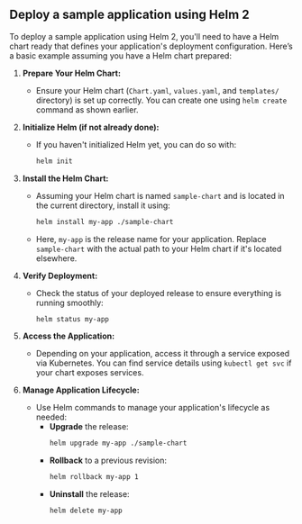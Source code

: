## Deploy a sample application using Helm 2
To deploy a sample application using Helm 2, you'll need to have a Helm chart ready that defines your application's deployment configuration. Here’s a basic example assuming you have a Helm chart prepared:

1. **Prepare Your Helm Chart:**
   - Ensure your Helm chart (`Chart.yaml`, `values.yaml`, and `templates/` directory) is set up correctly. You can create one using `helm create` command as shown earlier.

2. **Initialize Helm (if not already done):**
   - If you haven't initialized Helm yet, you can do so with:
     ```bash
     helm init
     ```

3. **Install the Helm Chart:**
   - Assuming your Helm chart is named `sample-chart` and is located in the current directory, install it using:
     ```bash
     helm install my-app ./sample-chart
     ```
   - Here, `my-app` is the release name for your application. Replace `sample-chart` with the actual path to your Helm chart if it's located elsewhere.

4. **Verify Deployment:**
   - Check the status of your deployed release to ensure everything is running smoothly:
     ```bash
     helm status my-app
     ```

5. **Access the Application:**
   - Depending on your application, access it through a service exposed via Kubernetes. You can find service details using `kubectl get svc` if your chart exposes services.

6. **Manage Application Lifecycle:**
   - Use Helm commands to manage your application's lifecycle as needed:
     - **Upgrade** the release:
       ```bash
       helm upgrade my-app ./sample-chart
       ```
     - **Rollback** to a previous revision:
       ```bash
       helm rollback my-app 1
       ```
     - **Uninstall** the release:
       ```bash
       helm delete my-app
       ```
